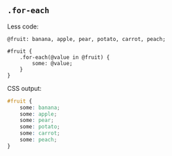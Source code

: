 
## `.for-each`

Less code:
```less
@fruit: banana, apple, pear, potato, carrot, peach;

#fruit {
    .for-each(@value in @fruit) {
        some: @value;
    }
}
```

CSS output:
```css
#fruit {
    some: banana;
    some: apple;
    some: pear;
    some: potato;
    some: carrot;
    some: peach;
}
```